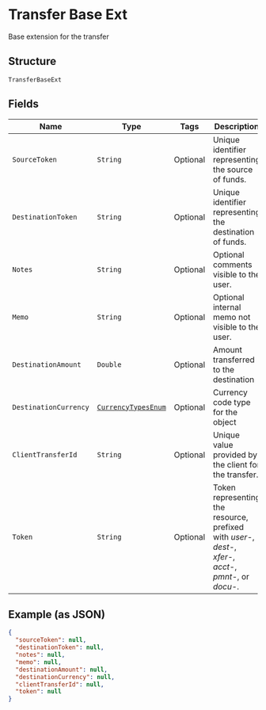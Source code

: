 
# Transfer Base Ext

Base extension for the transfer

## Structure

`TransferBaseExt`

## Fields

| Name | Type | Tags | Description | Getter | Setter |
|  --- | --- | --- | --- | --- | --- |
| `SourceToken` | `String` | Optional | Unique identifier representing the source of funds. | String getSourceToken() | setSourceToken(String sourceToken) |
| `DestinationToken` | `String` | Optional | Unique identifier representing the destination of funds. | String getDestinationToken() | setDestinationToken(String destinationToken) |
| `Notes` | `String` | Optional | Optional comments visible to the user. | String getNotes() | setNotes(String notes) |
| `Memo` | `String` | Optional | Optional internal memo not visible to the user. | String getMemo() | setMemo(String memo) |
| `DestinationAmount` | `Double` | Optional | Amount transferred to the destination | Double getDestinationAmount() | setDestinationAmount(Double destinationAmount) |
| `DestinationCurrency` | [`CurrencyTypesEnum`](../../doc/models/currency-types-enum.md) | Optional | Currency code type for the object | CurrencyTypesEnum getDestinationCurrency() | setDestinationCurrency(CurrencyTypesEnum destinationCurrency) |
| `ClientTransferId` | `String` | Optional | Unique value provided by the client for the transfer. | String getClientTransferId() | setClientTransferId(String clientTransferId) |
| `Token` | `String` | Optional | Token representing the resource, prefixed with <i>user-</i>, <i>dest-</i>, <i>xfer-</i>, <i>acct-</i>, <i>pmnt-</i>, or <i>docu-</i>. | String getToken() | setToken(String token) |

## Example (as JSON)

```json
{
  "sourceToken": null,
  "destinationToken": null,
  "notes": null,
  "memo": null,
  "destinationAmount": null,
  "destinationCurrency": null,
  "clientTransferId": null,
  "token": null
}
```

